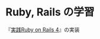 # Ruby, Rails の学習
『[実践Ruby on Rails 4](https://www.amazon.co.jp/実践Ruby-Rails-4-現場のプロから学ぶ本格Webプログラミング-黒田-ebook/dp/B00LBPDNSY/ref=sr_1_2?ie=UTF8&qid=1516153749&sr=8-2&keywords=rails+実践)』の実装
